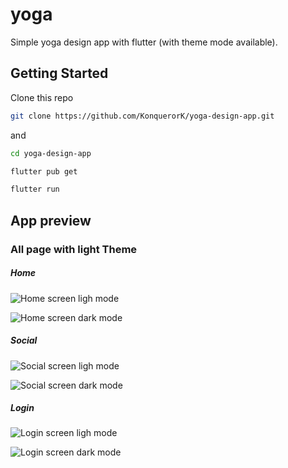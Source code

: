 # yoga

Simple yoga design app with flutter (with theme mode available).

## Getting Started

Clone this repo 

```bash
git clone https://github.com/KonquerorK/yoga-design-app.git
```
and
```bash
cd yoga-design-app
```
```bash
flutter pub get
```
```bash
flutter run
```

## App preview

### All page with light Theme

##### Home
![Home screen ligh mode](assets/screenshot/1.png)


![Home screen dark mode](assets/screenshot/2.png)

##### Social
![Social screen ligh mode](assets/screenshot/3.png)


![Social screen dark mode](assets/screenshot/4.png)


##### Login
![Login screen ligh mode](assets/screenshot/5.png) 


![Login screen dark mode](assets/screenshot/6.png)
